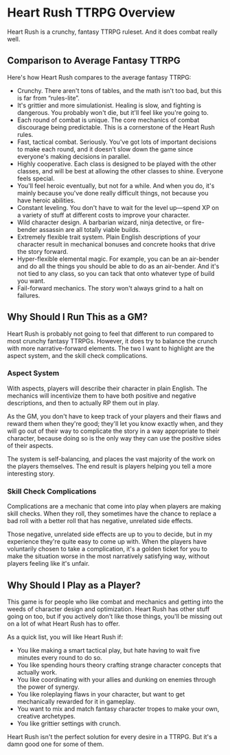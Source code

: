 # Heart Rush TTRPG Overview

Heart Rush is a crunchy, fantasy TTRPG ruleset. And it does combat really well.

## Comparison to Average Fantasy TTRPG

Here's how Heart Rush compares to the average fantasy TTRPG:

- Crunchy. There aren't tons of tables, and the math isn't too bad, but this is far from “rules-lite”.
- It's grittier and more simulationist. Healing is slow, and fighting is dangerous. You probably won't die, but it'll feel like you're going to.
- Each round of combat is unique. The core mechanics of combat discourage being predictable. This is a cornerstone of the Heart Rush rules.
- Fast, tactical combat. Seriously. You've got lots of important decisions to make each round, and it doesn't slow down the game since everyone's making decisions in parallel.
- Highly cooperative. Each class is designed to be played with the other classes, and will be best at allowing the other classes to shine. Everyone feels special.
- You'll feel heroic eventually, but not for a while. And when you do, it's mainly because you've done really difficult things, not because you have heroic abilities.
- Constant leveling. You don't have to wait for the level up—spend XP on a variety of stuff at different costs to improve your character.
- Wild character design. A barbarian wizard, ninja detective, or fire-bender assassin are all totally viable builds.
- Extremely flexible trait system. Plain English descriptions of your character result in mechanical bonuses and concrete hooks that drive the story forward.
- Hyper-flexible elemental magic. For example, you can be an air-bender and do all the things you should be able to do as an air-bender. And it's not tied to any class, so you can tack that onto whatever type of build you want.
- Fail-forward mechanics. The story won't always grind to a halt on failures.

## Why Should I Run This as a GM?

Heart Rush is probably not going to feel that different to run compared to most crunchy fantasy TTRPGs. However, it does try to balance the crunch with more narrative-forward elements. The two I want to highlight are the aspect system, and the skill check complications.

### Aspect System

With aspects, players will describe their character in plain English. The mechanics will incentivize them to have both positive and negative descriptions, and then to actually RP them out in play.

As the GM, you don't have to keep track of your players and their flaws and reward them when they're good; they'll let you know exactly when, and they will go out of their way to complicate the story in a way appropriate to their character, because doing so is the only way they can use the positive sides of their aspects.

The system is self-balancing, and places the vast majority of the work on the players themselves. The end result is players helping you tell a more interesting story.

### Skill Check Complications

Complications are a mechanic that come into play when players are making skill checks. When they roll, they sometimes have the chance to replace a bad roll with a better roll that has negative, unrelated side effects.

Those negative, unrelated side effects are up to you to decide, but in my experience they're quite easy to come up with. When the players have voluntarily chosen to take a complication, it's a golden ticket for you to make the situation worse in the most narratively satisfying way, without players feeling like it's unfair.

## Why Should I Play as a Player?

This game is for people who like combat and mechanics and getting into the weeds of character design and optimization. Heart Rush has other stuff going on too, but if you actively don't like those things, you'll be missing out on a lot of what Heart Rush has to offer.

As a quick list, you will like Heart Rush if:

- You like making a smart tactical play, but hate having to wait five minutes every round to do so.
- You like spending hours theory crafting strange character concepts that actually work.
- You like coordinating with your allies and dunking on enemies through the power of synergy.
- You like roleplaying flaws in your character, but want to get mechanically rewarded for it in gameplay.
- You want to mix and match fantasy character tropes to make your own, creative archetypes.
- You like grittier settings with crunch.

Heart Rush isn't the perfect solution for every desire in a TTRPG. But it's a damn good one for some of them.
